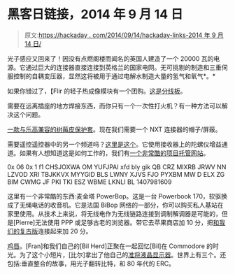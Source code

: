 # 黑客日链接，2014 年 9 月 14 日

> 原文:[https://hackaday . com/2014/09/14/hackaday-links-2014 年 9 月 14 日/](https://hackaday.com/2014/09/14/hackaday-links-september-14-2014/)

光子感应又回来了！因没有点燃阁楼而闻名的英国人建造了一个 20000 瓦的电源。它通过巨大的连接器直接连接到英格兰的国家电网。无可挑剔的制造和三重伺服控制的自耦变压器，显然这将被用于通过电解水制造大量的氢气和氧气*。*

如果你错过了，【Flir 的轻子热成像模块有一个团购。[这是分线板](http://hackaday.com/2014/09/13/a-breakout-board-for-a-flir-lepton/)。

需要在远离插座的地方焊接东西，而你只有一个一次性打火机？有一种方法可以解决这个问题。

[一款与乐高兼容的树莓皮保护套](https://www.kickstarter.com/projects/799765240/smartipi-raspberry-pi-b-and-camera-case)。现在我们需要一个 NXT 连接器的帽子/屏蔽。

需要遥控遥控器中的另一个频道吗？[这里是这个](https://www.indiegogo.com/projects/rccs-radio-control-channel-saver)。它使用接收器上的陀螺仪增益通道。如果有人想知道这是如何工作的，我们有[一个非常酷的项目托管网站](http://hackaday.io/)。

0x 06 0x 1 f1 CHSJOXWA OM YUFJPAI xfd bly gik QB CRZ MIXRB JRWV NN LZVOD XRI TBJKKVX MYYGID BLS LWNY XJVS FJO PYXBM MW D ELX ZG BIM CWMG JF PKI TKI ESZ WBME LKNLI BL 1407981609

这里有一个非常酷的东西:麦金塔 PowerBop。这是一台 Powerbook 170，软驱换成了无绳电话的收音机。它是法国 BiBop 网络的一部分，你可以购买私人基站在家里使用。从技术上来说，将无线电作为无线链路连接到调制解调器是可能的，但是[Pierre]无法使用 PPP 或足够古老的浏览器。带它去苹果商店加 10 分，把[和我们的复古版](http://retro.hackaday.com/)连接起来加 20 分。

[鸡唇](https://www.youtube.com/watch?v=c3wiTffEw_0)。[Fran]和我们自己的[Bil Herd]正聚在一起回忆[Bil]在 Commodore 的时光。为了这个小短片，[比尔]拿出了他自己的[准将液晶显示器](http://en.wikipedia.org/wiki/Commodore_LCD)。世界上有三个。还包括:垂直整合的故事，用光子翻转比特，和 80 年代的 ERC。